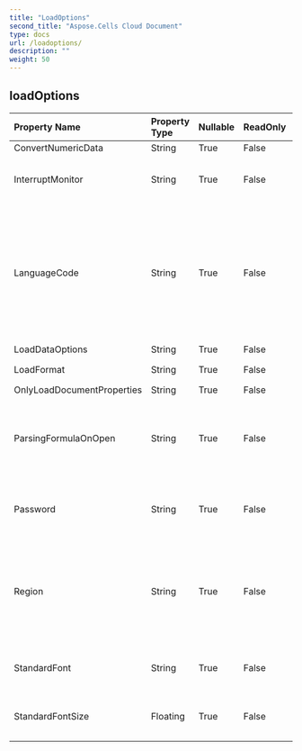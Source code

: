 ```yaml
---
title: "LoadOptions"
second_title: "Aspose.Cells Cloud Document"
type: docs
url: /loadoptions/
description: ""
weight: 50
---
```


## **loadOptions**

 

| Property Name | Property Type | Nullable |  ReadOnly | DefaultValue | Description | 
| :- | :- | :- |:- |  :- | :- |
| ConvertNumericData | String | True |  False |  |  |  
| InterruptMonitor | String | True |  False |  | Gets and sets the interrupt monitor. |  
| LanguageCode | String | True |  False |  | Gets or sets the user interface language of the Workbook version based on CountryCode that has saved the file. |  
| LoadDataOptions | String | True |  False |  |  |  
| LoadFormat | String | True |  False |  | Gets the load format. |  
| OnlyLoadDocumentProperties | String | True |  False |  |  |  
| ParsingFormulaOnOpen | String | True |  False |  | Indicates whether parsing the formula when reading the file. |  
| Password | String | True |  False |  | Gets and set the password of the workbook. |  
| Region | String | True |  False |  | Gets or sets the system regional settings based on CountryCode at the time the file was loaded. |  
| StandardFont | String | True |  False |  | Sets the default standard font name |  
| StandardFontSize | Floating | True |  False |  | Sets the default standard font size. |  

